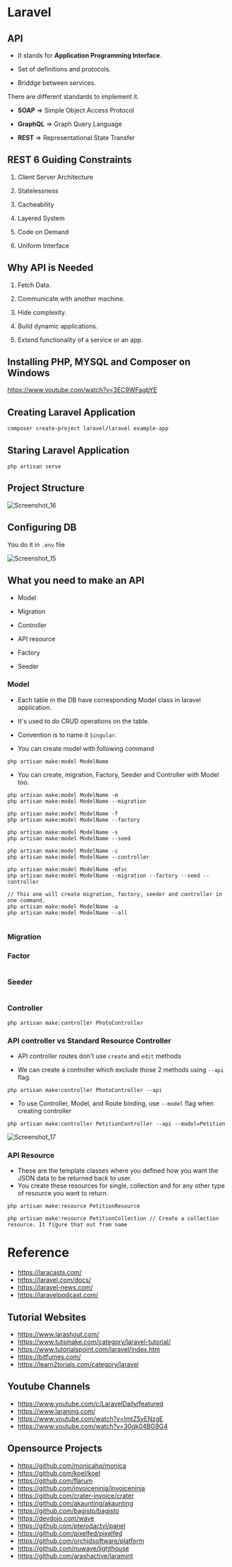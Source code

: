 # Laravel

## API

- It stands for **Application Programming Interface**.

- Set of definitions and protocols.

- Briddge between services. 

There are different standards to implement it.

- **SOAP** => Simple Object Access Protocol

- **GraphQL** => Graph Query Language

- **REST** => Representational State Transfer

## REST 6 Guiding Constraints

1. Client Server Architecture

2. Statelessness

3. Cacheability

4. Layered System

5. Code on Demand

6. Uniform Interface


## Why API is Needed

1. Fetch Data.

2. Communicate with another machine.

3. Hide complexity.

4. Build dynamic applications.

5. Extend functionality of a service or an app.

## Installing PHP, MYSQL and Composer on Windows

https://www.youtube.com/watch?v=3EC9WFagbYE


## Creating Laravel Application

`composer create-project laravel/laravel example-app`

## Staring Laravel Application

`php artisan serve`

## Project Structure


![Screenshot_16](https://user-images.githubusercontent.com/204423/207503735-27defceb-2989-45e5-b9fb-60c6c38f7ee8.png)


## Configuring DB

You do it in `.env` file


![Screenshot_15](https://user-images.githubusercontent.com/204423/207367579-c5d9378f-f6d7-42e1-ae07-42a077e1f17e.png)

## What you need to make an API

- Model

- Migration

- Controller

- API resource

- Factory

- Seeder

### Model

- Each table in the DB have corresponding Model class in laravel application.

- It's used to do CRUD operations on the table.

- Convention is to name it `Singular`.

- You can create model with following command

```
php artisan make:model ModelName 
```

- You can create, migration, Factory, Seeder and Controller with Model too.

```
php artisan make:model ModelName -m
php artisan make:model ModelName --migration

php artisan make:model ModelName -f
php artisan make:model ModelName --factory

php artisan make:model ModelName -s
php artisan make:model ModelName --seed

php artisan make:model ModelName -c
php artisan make:model ModelName --controller

php artisan make:model ModelName -mfsc
php artisan make:model ModelName --migration --factory --seed --controller

// This one will create migration, factory, seeder and controller in one command.
php artisan make:model ModelName -a
php artisan make:model ModelName --all


```

### Migration



### Factor

```

```

### Seeder

```

```

### Controller

```
php artisan make:controller PhotoController

```

### API controller vs Standard Resource Controller

- API controller routes don't use `create` and `edit` methods

- We can create a controller which exclude those 2 methods using `--api` flag.

```
php artisan make:controller PhotoController --api

```

- To use Controller, Model, and Route binding, use `--model` flag when creating controller

```
php artisan make:controller PetitionController --api --model=Petition

```

![Screenshot_17](https://user-images.githubusercontent.com/204423/207511193-ead5178f-7fb1-41cb-9f6b-998af034806c.png)


### API Resource

- These are the template classes where you defined how you want the JSON data to be returned back to user.
- You create these resources for single, collection and for any other type of resource you want to return.

```
php artisan make:resource PetitionResource

php artisan make:resource PetitionCollection // Create a collection resource. It figure that out from name
```




# Reference

- https://laracasts.com/
- https://laravel.com/docs/
- https://laravel-news.com/
- https://laravelpodcast.com/

## Tutorial Websites
- https://www.larashout.com/
- https://www.tutsmake.com/category/laravel-tutorial/
- https://www.tutorialspoint.com/laravel/index.htm
- https://bitfumes.com/
- https://learn2torials.com/category/laravel

## Youtube Channels

- https://www.youtube.com/c/LaravelDaily/featured
- https://www.laraning.com/
- https://www.youtube.com/watch?v=ImtZ5yENzgE
- https://www.youtube.com/watch?v=30qk04BG9G4


## Opensource Projects

- https://github.com/monicahq/monica
- https://github.com/koel/koel
- https://github.com/flarum
- https://github.com/invoiceninja/invoiceninja
- https://github.com/crater-invoice/crater
- https://github.com/akaunting/akaunting
- https://github.com/bagisto/bagisto
- https://devdojo.com/wave
- https://github.com/pterodactyl/panel
- https://github.com/pixelfed/pixelfed
- https://github.com/orchidsoftware/platform
- https://github.com/nuwave/lighthouse
- https://github.com/arashactive/laramint

